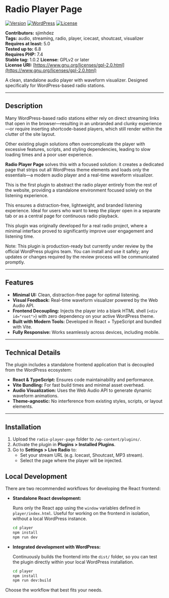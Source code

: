 # Radio Player Page

[![Version](https://img.shields.io/badge/version-1.0.2-blue.svg)](https://github.com/tuusuario/radio-player-page)
[![WordPress](https://img.shields.io/badge/WordPress-5.0%2B-blue)](https://wordpress.org/)
[![License](https://img.shields.io/badge/license-GPLv2-blue.svg)](https://www.gnu.org/licenses/gpl-2.0.html)

**Contributors:** sjimhdez  
**Tags:** audio, streaming, radio, player, icecast, shoutcast, visualizer  
**Requires at least:** 5.0  
**Tested up to:** 6.8  
**Requires PHP:** 7.4  
**Stable tag:** 1.0.2
**License:** GPLv2 or later  
**License URI:** [https://www.gnu.org/licenses/gpl-2.0.html](https://www.gnu.org/licenses/gpl-2.0.html)

A clean, standalone audio player with waveform visualizer. Designed specifically for WordPress-based radio stations.

---

## Description

Many WordPress-based radio stations either rely on direct streaming links that open in the browser—resulting in an unbranded and clunky experience—or require inserting shortcode-based players, which still render within the clutter of the site layout.

Other existing plugin solutions often overcomplicate the player with excessive features, scripts, and styling dependencies, leading to slow loading times and a poor user experience.

**Radio Player Page** solves this with a focused solution: it creates a dedicated page that strips out all WordPress theme elements and loads only the essentials—a modern audio player and a real-time waveform visualizer.

This is the first plugin to abstract the radio player entirely from the rest of the website, providing a standalone environment focused solely on the listening experience.

This ensures a distraction-free, lightweight, and branded listening experience. Ideal for users who want to keep the player open in a separate tab or as a central page for continuous radio playback.

This plugin was originally developed for a real radio project, where a minimal interface proved to significantly improve user engagement and listening time.

Note: This plugin is production-ready but currently under review by the official WordPress plugins team. You can install and use it safely; any updates or changes required by the review process will be communicated promptly.

---

## Features

- **Minimal UI:** Clean, distraction-free page for optimal listening.
- **Visual Feedback:** Real-time waveform visualizer powered by the Web Audio API.
- **Frontend Decoupling:** Injects the player into a blank HTML shell (`<div id="root">`) with zero dependency on your active WordPress theme.
- **Built with Modern Tools:** Developed in React + TypeScript and bundled with Vite.
- **Fully Responsive:** Works seamlessly across devices, including mobile.

---

## Technical Details

The plugin includes a standalone frontend application that is decoupled from the WordPress ecosystem:

- **React & TypeScript:** Ensures code maintainability and performance.
- **Vite Bundling:** For fast build times and minimal asset overhead.
- **Audio Visualization:** Uses the Web Audio API to generate dynamic waveform animations.
- **Theme-agnostic:** No interference from existing styles, scripts, or layout elements.

---

## Installation

1. Upload the `radio-player-page` folder to `/wp-content/plugins/`.
2. Activate the plugin in **Plugins > Installed Plugins**.
3. Go to **Settings > Live Radio** to:
   - Set your stream URL (e.g. Icecast, Shoutcast, MP3 stream).
   - Select the page where the player will be injected.

## Local Development

There are two recommended workflows for developing the React frontend:

- **Standalone React development:**

  Runs only the React app using the `window` variables defined in `player/index.html`. Useful for working on the frontend in isolation, without a local WordPress instance.

  ```bash
  cd player
  npm install
  npm run dev
  ```

- **Integrated development with WordPress:**

  Continuously builds the frontend into the `dist/` folder, so you can test the plugin directly within your local WordPress installation.

  ```bash
  cd player
  npm install
  npm run dev:build
  ```

Choose the workflow that best fits your needs.
